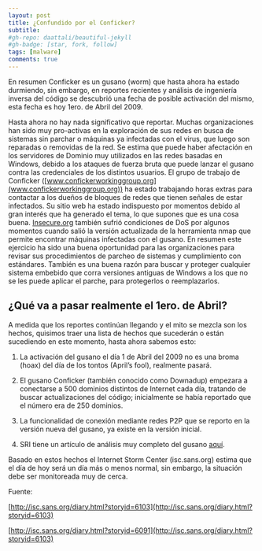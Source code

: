 ```yaml
---
layout: post
title: ¿Confundido por el Conficker?
subtitle: 
#gh-repo: daattali/beautiful-jekyll
#gh-badge: [star, fork, follow]
tags: [malware]
comments: true
---
```


En resumen Conficker es un gusano (worm) que hasta ahora ha estado durmiendo, sin embargo, en reportes recientes y análisis de ingeniería inversa del código se descubrió una fecha de posible activación del mismo, esta fecha es hoy 1ero. de Abril del 2009.

Hasta ahora no hay nada significativo que reportar. Muchas organizaciones han sido muy pro-activas en la exploración de sus redes en busca de sistemas sin parchar o máquinas ya infectadas con el virus, que luego son reparadas o removidas de la red. Se estima que puede haber afectación en los servidores de Dominio muy utilizados en las redes basadas en Windows, debido a los ataques de fuerza bruta que puede lanzar el gusano contra las credenciales de los distintos usuarios. El grupo de trabajo de Conficker ([www.confickerworkinggroup.org](www.confickerworkinggroup.org)) ha estado trabajando horas extras para contactar a los dueños de bloques de redes que tienen señales de estar infectados. Su sitio web ha estado indispuesto por momentos debido al gran interés que ha generado el tema, lo que supones que es una cosa buena. [Insecure.org](http://www.insecure.org/) también sufrió condiciones de DoS por algunos momentos cuando salió la versión actualizada de la herramienta nmap que permite encontrar máquinas infectadas con el gusano. En resumen este ejercicio ha sido una buena oportunidad para las organizaciones para revisar sus procedimientos de parcheo de sistemas y cumplimiento con estándares. También es una buena razón para buscar y proteger cualquier sistema embebido que corra versiones antiguas de Windows a los que no se les puede aplicar el parche, para protegerlos o reemplazarlos.

## ¿Qué va a pasar realmente el 1ero. de Abril?

A medida que los reportes continúan llegando y el mito se mezcla son los hechos, quisimos traer una lista de hechos que sucederán o están sucediendo en este momento, hasta ahora sabemos esto:

1. La activación del gusano el día 1 de Abril del 2009 no es una broma (hoax) del día de los tontos (April’s fool), realmente pasará.

2. El gusano Conficker (también conocido como Downadup) empezara a conectarse a 500 dominios distintos de Internet cada día, tratando de buscar actualizaciones del código; inicialmente se había reportado que el número era de 250 dominios.

3. La funcionalidad de conexión mediante redes P2P que se reporto en la versión nueva del gusano, ya existe en la versión inicial.

4. SRI tiene un artículo de análisis muy completo del gusano [aquí](http://mtc.sri.com/Conficker/addendumC/index.html).

Basado en estos hechos el Internet Storm Center (isc.sans.org) estima que el día de hoy será un día más o menos normal, sin embargo, la situación debe ser monitoreada muy de cerca.

Fuente:

[http://isc.sans.org/diary.html?storyid=6103](http://isc.sans.org/diary.html?storyid=6103)

[http://isc.sans.org/diary.html?storyid=6091](http://isc.sans.org/diary.html?storyid=6103)